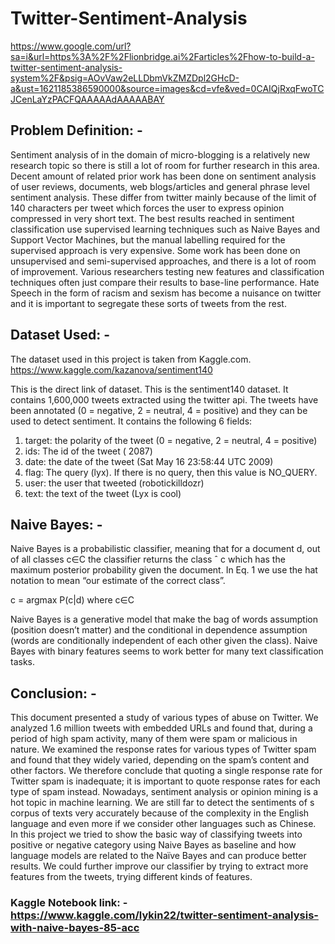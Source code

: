 # Twitter-Sentiment-Analysis
https://www.google.com/url?sa=i&url=https%3A%2F%2Flionbridge.ai%2Farticles%2Fhow-to-build-a-twitter-sentiment-analysis-system%2F&psig=AOvVaw2eLLDbmVkZMZDpl2GHcD-a&ust=1621185386590000&source=images&cd=vfe&ved=0CAIQjRxqFwoTCJCenLaYzPACFQAAAAAdAAAAABAY
## Problem Definition: -
Sentiment analysis of in the domain of micro-blogging is a relatively new research topic so there is still a lot of room for further research in this area. Decent amount of related prior work has been done on sentiment analysis of user reviews, documents, web blogs/articles and general phrase level sentiment analysis. These differ from twitter mainly because of the limit of 140 characters per tweet which forces the user to express opinion compressed in very short text. The best results reached in sentiment classification use supervised learning techniques such as Naive Bayes and Support Vector Machines, but the manual labelling required for the supervised approach is very expensive. Some work has been done on unsupervised and semi-supervised approaches, and there is a lot of room of improvement. Various researchers testing new features and classification techniques often just compare their results to base-line performance. Hate Speech in the form of racism and sexism has become a nuisance on twitter and it is important to segregate these sorts of tweets from the rest.

## Dataset Used: -
The dataset used in this project is taken from Kaggle.com. 
https://www.kaggle.com/kazanova/sentiment140

This is the direct link of dataset.
This is the sentiment140 dataset.
It contains 1,600,000 tweets extracted using the twitter api. The tweets have been annotated (0 = negative, 2 = neutral, 4 = positive) and they can be used to detect sentiment.
It contains the following 6 fields:      
1.	target: the polarity of the tweet (0 = negative, 2 = neutral, 4 = positive)
2.	ids: The id of the tweet ( 2087)
3.	date: the date of the tweet (Sat May 16 23:58:44 UTC 2009)
4.	flag: The query (lyx). If there is no query, then this value is NO_QUERY.
5.	user: the user that tweeted (robotickilldozr)
6.	text: the text of the tweet (Lyx is cool)

## Naive Bayes: -
 Naive Bayes is a probabilistic classifier, meaning that for a document d, out of all classes c∈C the classifier returns the class ˆ c which has the maximum posterior probability given the document. In Eq. 1 we use the hat notation to mean “our estimate of the correct class”.

c = argmax P(c|d) where c∈C

Naive Bayes is a generative model that make the bag of words assumption (position doesn’t matter) and the conditional in dependence assumption (words are conditionally independent of each other given the class).
Naive Bayes with binary features seems to work better for many text classification tasks.

## Conclusion: -
This document presented a study of various types of abuse on Twitter. We analyzed 1.6 million tweets with embedded URLs and found that, during a period of high spam activity, many of them were spam or malicious in nature.
We examined the response rates for various types of Twitter spam and found that they widely varied, depending on the spam’s content and other factors. We therefore conclude that quoting a single response rate for Twitter spam is inadequate; it is important to quote response rates for each type of spam instead.
Nowadays, sentiment analysis or opinion mining is a hot topic in machine learning. We are still far to detect the sentiments of s corpus of texts very accurately because of the complexity in the English language and even more if we consider other languages such as Chinese.
 In this project we tried to show the basic way of classifying tweets into positive or negative category using Naive Bayes as baseline and how language models are related to the Naïve Bayes and can produce better results. We could further improve our classifier by trying to extract more features from the tweets, trying different kinds of features.

### Kaggle Notebook link: - https://www.kaggle.com/lykin22/twitter-sentiment-analysis-with-naive-bayes-85-acc


